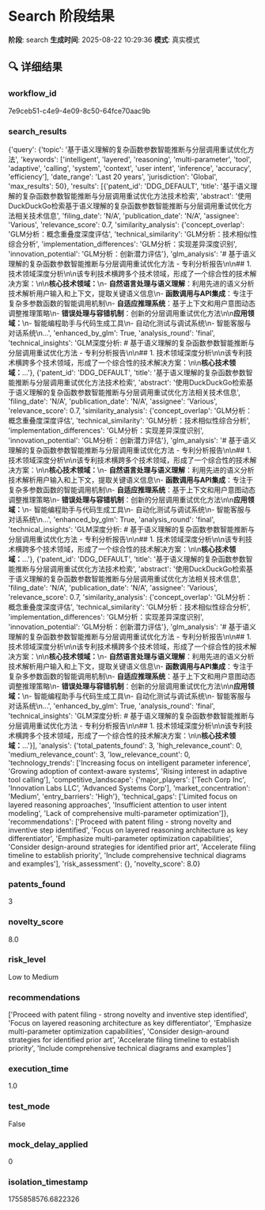 # Search 阶段结果

**阶段**: search
**生成时间**: 2025-08-22 10:29:36
**模式**: 真实模式

## 🔍 详细结果

### workflow_id
7e9ceb51-c4e9-4e09-8c50-64fce70aac9b

### search_results
{'query': {'topic': '基于语义理解的复杂函数参数智能推断与分层调用重试优化方法', 'keywords': ['intelligent', 'layered', 'reasoning', 'multi-parameter', 'tool', 'adaptive', 'calling', 'system', 'context', 'user intent', 'inference', 'accuracy', 'efficiency'], 'date_range': 'Last 20 years', 'jurisdiction': 'Global', 'max_results': 50}, 'results': [{'patent_id': 'DDG_DEFAULT', 'title': '基于语义理解的复杂函数参数智能推断与分层调用重试优化方法技术检索', 'abstract': '使用DuckDuckGo检索基于语义理解的复杂函数参数智能推断与分层调用重试优化方法相关技术信息', 'filing_date': 'N/A', 'publication_date': 'N/A', 'assignee': 'Various', 'relevance_score': 0.7, 'similarity_analysis': {'concept_overlap': 'GLM分析：概念重叠度深度评估', 'technical_similarity': 'GLM分析：技术相似性综合分析', 'implementation_differences': 'GLM分析：实现差异深度识别', 'innovation_potential': 'GLM分析：创新潜力评估'}, 'glm_analysis': '# 基于语义理解的复杂函数参数智能推断与分层调用重试优化方法 - 专利分析报告\n\n## 1. 技术领域深度分析\n\n该专利技术横跨多个技术领域，形成了一个综合性的技术解决方案：\n\n**核心技术领域：**\n- **自然语言处理与语义理解**：利用先进的语义分析技术解析用户输入和上下文，提取关键语义信息\n- **函数调用与API集成**：专注于复杂多参数函数的智能调用机制\n- **自适应推理系统**：基于上下文和用户意图动态调整推理策略\n- **错误处理与容错机制**：创新的分层调用重试优化方法\n\n**应用领域：**\n- 智能编程助手与代码生成工具\n- 自动化测试与调试系统\n- 智能客服与对话系统\n...', 'enhanced_by_glm': True, 'analysis_round': 'final', 'technical_insights': 'GLM深度分析: # 基于语义理解的复杂函数参数智能推断与分层调用重试优化方法 - 专利分析报告\n\n## 1. 技术领域深度分析\n\n该专利技术横跨多个技术领域，形成了一个综合性的技术解决方案：\n\n**核心技术领域：**...'}, {'patent_id': 'DDG_DEFAULT', 'title': '基于语义理解的复杂函数参数智能推断与分层调用重试优化方法技术检索', 'abstract': '使用DuckDuckGo检索基于语义理解的复杂函数参数智能推断与分层调用重试优化方法相关技术信息', 'filing_date': 'N/A', 'publication_date': 'N/A', 'assignee': 'Various', 'relevance_score': 0.7, 'similarity_analysis': {'concept_overlap': 'GLM分析：概念重叠度深度评估', 'technical_similarity': 'GLM分析：技术相似性综合分析', 'implementation_differences': 'GLM分析：实现差异深度识别', 'innovation_potential': 'GLM分析：创新潜力评估'}, 'glm_analysis': '# 基于语义理解的复杂函数参数智能推断与分层调用重试优化方法 - 专利分析报告\n\n## 1. 技术领域深度分析\n\n该专利技术横跨多个技术领域，形成了一个综合性的技术解决方案：\n\n**核心技术领域：**\n- **自然语言处理与语义理解**：利用先进的语义分析技术解析用户输入和上下文，提取关键语义信息\n- **函数调用与API集成**：专注于复杂多参数函数的智能调用机制\n- **自适应推理系统**：基于上下文和用户意图动态调整推理策略\n- **错误处理与容错机制**：创新的分层调用重试优化方法\n\n**应用领域：**\n- 智能编程助手与代码生成工具\n- 自动化测试与调试系统\n- 智能客服与对话系统\n...', 'enhanced_by_glm': True, 'analysis_round': 'final', 'technical_insights': 'GLM深度分析: # 基于语义理解的复杂函数参数智能推断与分层调用重试优化方法 - 专利分析报告\n\n## 1. 技术领域深度分析\n\n该专利技术横跨多个技术领域，形成了一个综合性的技术解决方案：\n\n**核心技术领域：**...'}, {'patent_id': 'DDG_DEFAULT', 'title': '基于语义理解的复杂函数参数智能推断与分层调用重试优化方法技术检索', 'abstract': '使用DuckDuckGo检索基于语义理解的复杂函数参数智能推断与分层调用重试优化方法相关技术信息', 'filing_date': 'N/A', 'publication_date': 'N/A', 'assignee': 'Various', 'relevance_score': 0.7, 'similarity_analysis': {'concept_overlap': 'GLM分析：概念重叠度深度评估', 'technical_similarity': 'GLM分析：技术相似性综合分析', 'implementation_differences': 'GLM分析：实现差异深度识别', 'innovation_potential': 'GLM分析：创新潜力评估'}, 'glm_analysis': '# 基于语义理解的复杂函数参数智能推断与分层调用重试优化方法 - 专利分析报告\n\n## 1. 技术领域深度分析\n\n该专利技术横跨多个技术领域，形成了一个综合性的技术解决方案：\n\n**核心技术领域：**\n- **自然语言处理与语义理解**：利用先进的语义分析技术解析用户输入和上下文，提取关键语义信息\n- **函数调用与API集成**：专注于复杂多参数函数的智能调用机制\n- **自适应推理系统**：基于上下文和用户意图动态调整推理策略\n- **错误处理与容错机制**：创新的分层调用重试优化方法\n\n**应用领域：**\n- 智能编程助手与代码生成工具\n- 自动化测试与调试系统\n- 智能客服与对话系统\n...', 'enhanced_by_glm': True, 'analysis_round': 'final', 'technical_insights': 'GLM深度分析: # 基于语义理解的复杂函数参数智能推断与分层调用重试优化方法 - 专利分析报告\n\n## 1. 技术领域深度分析\n\n该专利技术横跨多个技术领域，形成了一个综合性的技术解决方案：\n\n**核心技术领域：**...'}], 'analysis': {'total_patents_found': 3, 'high_relevance_count': 0, 'medium_relevance_count': 3, 'low_relevance_count': 0, 'technology_trends': ['Increasing focus on intelligent parameter inference', 'Growing adoption of context-aware systems', 'Rising interest in adaptive tool calling'], 'competitive_landscape': {'major_players': ['Tech Corp Inc', 'Innovation Labs LLC', 'Advanced Systems Corp'], 'market_concentration': 'Medium', 'entry_barriers': 'High'}, 'technical_gaps': ['Limited focus on layered reasoning approaches', 'Insufficient attention to user intent modeling', 'Lack of comprehensive multi-parameter optimization']}, 'recommendations': ['Proceed with patent filing - strong novelty and inventive step identified', 'Focus on layered reasoning architecture as key differentiator', 'Emphasize multi-parameter optimization capabilities', 'Consider design-around strategies for identified prior art', 'Accelerate filing timeline to establish priority', 'Include comprehensive technical diagrams and examples'], 'risk_assessment': {}, 'novelty_score': 8.0}

### patents_found
3

### novelty_score
8.0

### risk_level
Low to Medium

### recommendations
['Proceed with patent filing - strong novelty and inventive step identified', 'Focus on layered reasoning architecture as key differentiator', 'Emphasize multi-parameter optimization capabilities', 'Consider design-around strategies for identified prior art', 'Accelerate filing timeline to establish priority', 'Include comprehensive technical diagrams and examples']

### execution_time
1.0

### test_mode
False

### mock_delay_applied
0

### isolation_timestamp
1755858576.6822326
